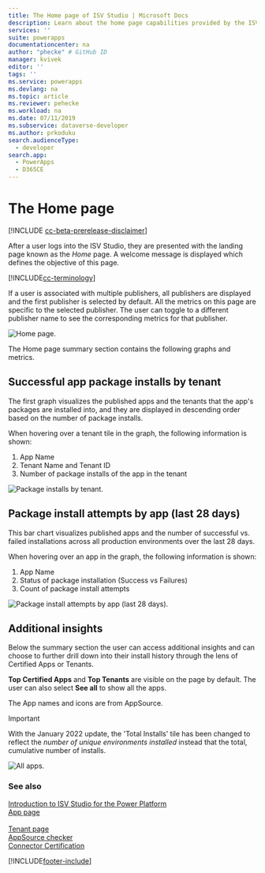 ```yaml
---
title: The Home page of ISV Studio | Microsoft Docs
description: Learn about the home page capabilities provided by the ISV Studio portal.
services: ''
suite: powerapps
documentationcenter: na
author: "phecke" # GitHub ID
manager: kvivek
editor: ''
tags: ''
ms.service: powerapps
ms.devlang: na
ms.topic: article
ms.reviewer: pehecke
ms.workload: na
ms.date: 07/11/2019
ms.subservice: dataverse-developer
ms.author: prkoduku
search.audienceType: 
  - developer
search.app: 
  - PowerApps
  - D365CE
---
```


# The Home page

[!INCLUDE [cc-beta-prerelease-disclaimer](../../includes/cc-beta-prerelease-disclaimer.md)]

After a user logs into the ISV Studio, they are presented with the landing page known as the *Home* page. A welcome message is displayed which defines the objective of this page.

[!INCLUDE[cc-terminology](includes/cc-terminology.md)]

If a user is associated with multiple publishers, all publishers are displayed and the first publisher is selected by default. All the metrics on this page are specific to the selected publisher. The user can toggle to a different publisher name to see the corresponding metrics for that publisher.

![Home page.](media/isv-portal-homepage.png)

The Home page summary section contains the following graphs and metrics.

## Successful app package installs by tenant

The first graph visualizes the published apps and the tenants that the app's packages are installed into, and they are displayed in descending order based on the number of package installs.

When hovering over a tenant tile in the graph, the following information is shown:

1. App Name
2. Tenant Name and Tenant ID
3. Number of package installs of the app in the tenant

![Package installs by tenant.](media/isv-portal-homepage-graph1.png)

## Package install attempts by app (last 28 days)

This bar chart visualizes published apps and the number of successful vs. failed installations across all production environments over the last 28 days.

When hovering over an app in the graph, the following information is shown:

1. App Name
2. Status of package installation (Success vs Failures)
3. Count of package install attempts

![Package install attempts by app (last 28 days).](media/isv-portal-homepage-graph2.png)

## Additional insights

Below the summary section the user can access additional insights and can choose to further drill down into their install history through the lens of Certified Apps or Tenants.

**Top Certified Apps** and **Top Tenants** are visible on the page by default. The user can also select **See all** to show all the apps.

The App names and icons are from AppSource.

> [!IMPORTANT]
> With the January 2022 update, the 'Total Installs' tile has been changed to reflect the *number of unique environments installed* instead that the total, cumulative number of installs.  

![All apps.](media/isv-portal-homepage-seeall.png)

### See also

[Introduction to ISV Studio for the Power Platform](isv-app-management.md)  
[App page](isv-app-management-apppage.md)<br/>  
[Tenant page](isv-app-management-tenantpage.md)<br/> 
[AppSource checker](isv-app-management-appsource-checker.md)<br/> 
[Connector Certification](isv-app-management-certification.md)


[!INCLUDE[footer-include](../../includes/footer-banner.md)]
